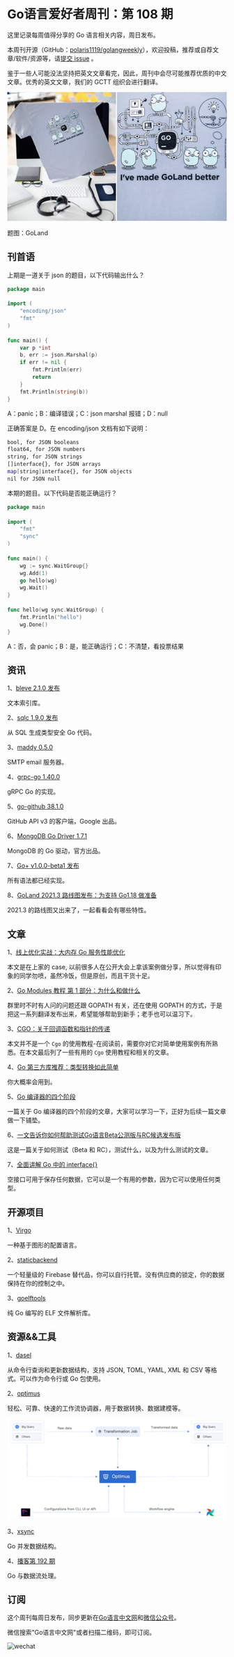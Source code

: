 # Go语言爱好者周刊：第 108 期

这里记录每周值得分享的 Go 语言相关内容，周日发布。

本周刊开源（GitHub：[polaris1119/golangweekly](https://github.com/polaris1119/golangweekly)），欢迎投稿，推荐或自荐文章/软件/资源等，请[提交 issue](https://github.com/polaris1119/golangweekly/issues) 。

鉴于一些人可能没法坚持把英文文章看完，因此，周刊中会尽可能推荐优质的中文文章。优秀的英文文章，我们的 GCTT 组织会进行翻译。

![](imgs/issue108/cover.png)

题图：GoLand

## 刊首语

上期是一道关于 json 的题目，以下代码输出什么？

```go
package main

import (
	"encoding/json"
	"fmt"
)

func main() {
	var p *int
	b, err := json.Marshal(p)
	if err != nil {
		fmt.Println(err)
		return
	}
	fmt.Println(string(b))
}
```

A：panic；B：编译错误；C：json marshal 报错；D：null

正确答案是 D。在 encoding/json 文档有如下说明：

```bash
bool, for JSON booleans
float64, for JSON numbers
string, for JSON strings
[]interface{}, for JSON arrays
map[string]interface{}, for JSON objects
nil for JSON null
```

本期的题目。以下代码是否能正确运行？

```go
package main

import (
	"fmt"
	"sync"
)

func main() {
	wg := sync.WaitGroup{}
	wg.Add(1)
	go hello(wg)
	wg.Wait()
}

func hello(wg sync.WaitGroup) {
	fmt.Println("hello")
	wg.Done()
}
```

A：否，会 panic；B：是，能正确运行；C：不清楚，看投票结果

## 资讯

1、[bleve 2.1.0 发布](https://github.com/blevesearch/bleve/releases/tag/v2.1.0)

文本索引库。

2、[sqlc 1.9.0 发布](https://github.com/kyleconroy/sqlc/releases/tag/v1.9.0)

从 SQL 生成类型安全 Go 代码。

3、[maddy 0.5.0](https://github.com/foxcpp/maddy/releases/tag/v0.5.0)

SMTP email 服务器。

4、[grpc-go 1.40.0](https://github.com/grpc/grpc-go/releases/tag/v1.40.0)

gRPC Go 的实现。

5、[go-github 38.1.0](https://github.com/google/go-github)

GitHub API v3 的客户端，Google 出品。

6、[MongoDB Go Driver 1.7.1](https://github.com/mongodb/mongo-go-driver/releases/tag/v1.7.1)

MongoDB 的 Go 驱动，官方出品。

7、[Go+ v1.0.0-beta1 发布](https://github.com/goplus/gop)

所有语法都已经实现。

8、[GoLand 2021.3 路线图发布：为支持 Go1.18 做准备](https://mp.weixin.qq.com/s/cnzioGAb8I_G4oJLlFLTmA)

2021.3 的路线图又出来了，一起看看会有哪些特性。

## 文章

1、[线上优化实战：大内存 Go 服务性能优化](https://mp.weixin.qq.com/s/Y4oHfY77BPhD9xORkeRsqA)

本文是在上家的 case, 以前很多人在公开大会上拿该案例做分享，所以觉得有印象的同学勿喷，虽然冷饭，但是原创，而且干货十足。

2、[Go Modules 教程 第 1 部分：为什么和做什么](https://mp.weixin.qq.com/s/0yYmctOe47ENW90pXEn_sg)

群里时不时有人问的问题还跟 GOPATH 有关，还在使用 GOPATH 的方式，于是把这一系列翻译发布出来，希望能够帮助到新手；老手也可以温习下。

3、[CGO：关于回调函数和指针的传递](https://mp.weixin.qq.com/s/_IMBRrqkf2EQGfBWaLhCOg)

本文并不是一个 `Cgo` 的使用教程-在阅读前，需要你对它对简单使用案例有所熟悉。在本文最后列了一些有用的 `Cgo` 使用教程和相关的文章。

4、[Go 第三方库推荐：类型转换如此简单](https://mp.weixin.qq.com/s/NFiVI1Xu-jIAU2MZxxwe2Q)

你大概率会用到。

5、[Go 编译器的四个阶段](https://mp.weixin.qq.com/s/6jGnHsWqwFurJOc7GSQbGg)

一篇关于 Go 编译器的四个阶段的文章，大家可以学习一下，正好为后续一篇文章做一下铺垫。

6、[一文告诉你如何帮助测试Go语言Beta公测版与RC候选发布版](https://tonybai.com/2021/08/11/how-to-test-go-beta-or-rc)

这是一篇关于如何测试（Beta 和 RC），测试什么，以及为什么测试的文章。

7、[全面讲解 Go 中的 interface{}](https://mp.weixin.qq.com/s/pfYTRuJSw5Pkm6Co9bawhw)

空接口可用于保存任何数据，它可以是一个有用的参数，因为它可以使用任何类型。

## 开源项目

1、[Virgo](https://matt-rickard.com/virgo-lang/)

一种基于图形的配置语言。

2、[staticbackend](https://github.com/staticbackendhq/core)

一个轻量级的 Firebase 替代品，你可以自行托管。没有供应商的锁定，你的数据保持在你的控制之中。

3、[goelftools](https://github.com/hnts/goelftools)

纯 Go 编写的 ELF 文件解析库。

## 资源&&工具

1、[dasel](https://github.com/TomWright/dasel)

从命令行查询和更新数据结构，支持 JSON, TOML, YAML, XML 和 CSV 等格式。可以作为命令行或 Go 包使用。

2、[optimus](https://github.com/odpf/optimus)

轻松、可靠、快速的工作流协调器，用于数据转换、数据建模等。

![](imgs/issue108/optimus.png)

3、[xsync](https://github.com/puzpuzpuz/xsync)

Go 并发数据结构。

4、[播客第 192 期](https://changelog.com/gotime/192)

Go 与数据流处理。

## 订阅

这个周刊每周日发布，同步更新在[Go语言中文网](https://studygolang.com/go/weekly)和[微信公众号](https://weixin.sogou.com/weixin?query=Go%E8%AF%AD%E8%A8%80%E4%B8%AD%E6%96%87%E7%BD%91)。

微信搜索"Go语言中文网"或者扫描二维码，即可订阅。

![wechat](imgs/wechat.png)

